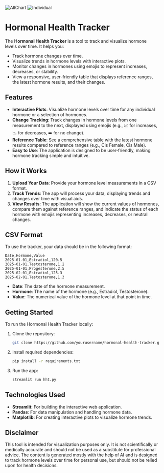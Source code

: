 ![AllChart](https://i.postimg.cc/ZqnG4KVv/Screenshot-2025-02-05-182651.png)
![Individual](https://i.postimg.cc/DzNtZkMj/Screenshot-2025-02-05-182837.png)
# Hormonal Health Tracker

The **Hormonal Health Tracker** is a tool to track and visualize hormone levels over time. It helps you:

- Track hormone changes over time.
- Visualize trends in hormone levels with interactive plots.
- Monitor changes in hormones using emojis to represent increases, decreases, or stability.
- View a responsive, user-friendly table that displays reference ranges, the latest hormone results, and their changes.

## Features

- **Interactive Plots**: Visualize hormone levels over time for any individual hormone or a selection of hormones.
- **Change Tracking**: Track changes in hormone levels from one measurement to the next, displayed using emojis (e.g., 📈 for increases, 📉 for decreases, ➡️ for no change).
- **Reference Table**: See a comprehensive table with the latest hormone results compared to reference ranges (e.g., Cis Female, Cis Male).
- **Easy to Use**: The application is designed to be user-friendly, making hormone tracking simple and intuitive.

## How it Works

1. **Upload Your Data**: Provide your hormone level measurements in a CSV format.
2. **Track Trends**: The app will process your data, displaying trends and changes over time with visual aids.
3. **View Results**: The application will show the current values of hormones, compare them against reference ranges, and indicate the status of each hormone with emojis representing increases, decreases, or neutral changes.

## CSV Format

To use the tracker, your data should be in the following format:

```
Date,Hormone,Value
2025-01-01,Estradiol,120.5
2025-01-01,Testosterone,1.2
2025-01-01,Progesterone,2.5
2025-02-01,Estradiol,125.3
2025-02-01,Testosterone,1.3
```

- **Date**: The date of the hormone measurement.
- **Hormone**: The name of the hormone (e.g., Estradiol, Testosterone).
- **Value**: The numerical value of the hormone level at that point in time.

## Getting Started

To run the Hormonal Health Tracker locally:

1. Clone the repository:
   ```bash
   git clone https://github.com/yourusername/hormonal-health-tracker.git
   ```
2. Install required dependencies:
   ```bash
   pip install -r requirements.txt
   ```
3. Run the app:
   ```bash
   streamlit run hht.py
   ```

## Technologies Used

- **Streamlit**: For building the interactive web application.
- **Pandas**: For data manipulation and handling hormone data.
- **Matplotlib**: For creating interactive plots to visualize hormone trends.

## Disclaimer

This tool is intended for visualization purposes only. It is not scientifically or medically accurate and should not be used as a substitute for professional advice. The content is generated mostly with the help of AI and is designed to track hormone levels over time for personal use, but should not be relied upon for health decisions.

